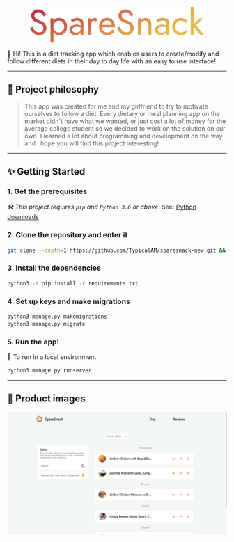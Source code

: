 <p align="center">
    <a href="https://www.teknofest.az/">
        <img width="400" src="assets/Logo default.svg" />
    </a>
</p>

👋 Hi! This is a diet tracking app which enables users to create/modify and follow different diets in their day to day life with an easy to use interface!

---

## 🧐 Project philosophy

> This app was created for me and my girlfriend to try to motivate ourselves to follow a diet. Every dietary or meal planning app on the market didn't have what we wanted, or just cost a lot of money for the average college student so we decided to work on the solution on our own. I learned a lot about programming and development on the way and I hope you will find this project interesting!

---

## ✨ Getting Started

### 1. Get the prerequisites

_🛠 This project requires `pip` and `Python 3.6` or above_. See: [Python downloads](https://www.python.org/downloads/)

### 2. Clone the repository and enter it

```sh
git clone --depth=1 https://github.com/TypicalAM/sparesnack-new.git && cd sparesnack-new
```

### 3. Install the dependencies

```sh
python3 -m pip install -r requirements.txt
```

### 4. Set up keys and make migrations

```sh
python3 manage.py makemigrations
python3 manage.py migrate
```

### 5. Run the app!

🌟 To run in a local environment

```sh
python3 manage.py runserver
```

---

## 📸 Product images

<p align="center">
    <img src="assets/Day creation.png" />
</p>
